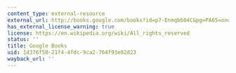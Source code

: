 ```yaml
---
content_type: external-resource
external_url: http://books.google.com/books?id=p7-Enmqb604C&pg=PA65=onepage
has_external_license_warning: true
license: https://en.wikipedia.org/wiki/All_rights_reserved
status: ''
title: Google Books
uid: 1d376f58-21f4-4fdc-9ca2-764f93e02d23
wayback_url: ''
---
```

